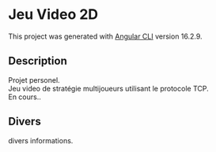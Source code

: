 # Jeu Video 2D

This project was generated with [Angular CLI](https://github.com/angular/angular-cli) version 16.2.9.

## Description
Projet personel. <br />
Jeu video de stratégie multijoueurs utilisant le protocole TCP. <br />
En cours..

## Divers

divers informations.
